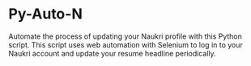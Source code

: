 # Py-Auto-N
Automate the process of updating your Naukri profile with this Python script. This script uses web automation with Selenium to log in to your Naukri account and update your resume headline periodically.

